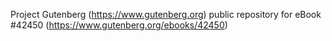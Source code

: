 Project Gutenberg (https://www.gutenberg.org) public repository for eBook #42450 (https://www.gutenberg.org/ebooks/42450)
